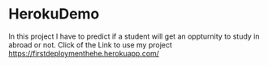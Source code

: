 # HerokuDemo
In this project I have to predict if a student will get an oppturnity to study in abroad or not.
Click of the Link to use my project
https://firstdeploymenthehe.herokuapp.com/
